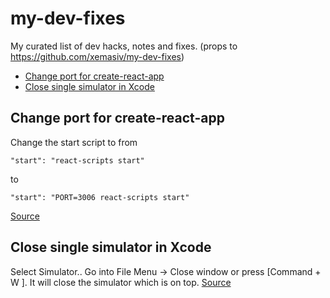# my-dev-fixes

My curated list of dev hacks, notes and fixes. (props to https://github.com/xemasiv/my-dev-fixes)


* [Change port for create-react-app](#change-port-for-create-react-app)
* [Close single simulator in Xcode](#close-single-simulator-in-xcode)

## Change port for create-react-app
Change the start script to from 
```
"start": "react-scripts start"
```
to
```
"start": "PORT=3006 react-scripts start"
```
[Source](#https://stackoverflow.com/questions/40714583/how-to-specify-a-port-to-run-a-create-react-app-based-project)

## Close single simulator in Xcode

Select Simulator.. Go into File Menu -> Close window or press [Command + W ]. It will close the simulator which is on top.
[Source](#https://stackoverflow.com/questions/45165635/how-to-quit-or-close-single-simulator-from-opened-multiple-simulator-in-xcode-9)
